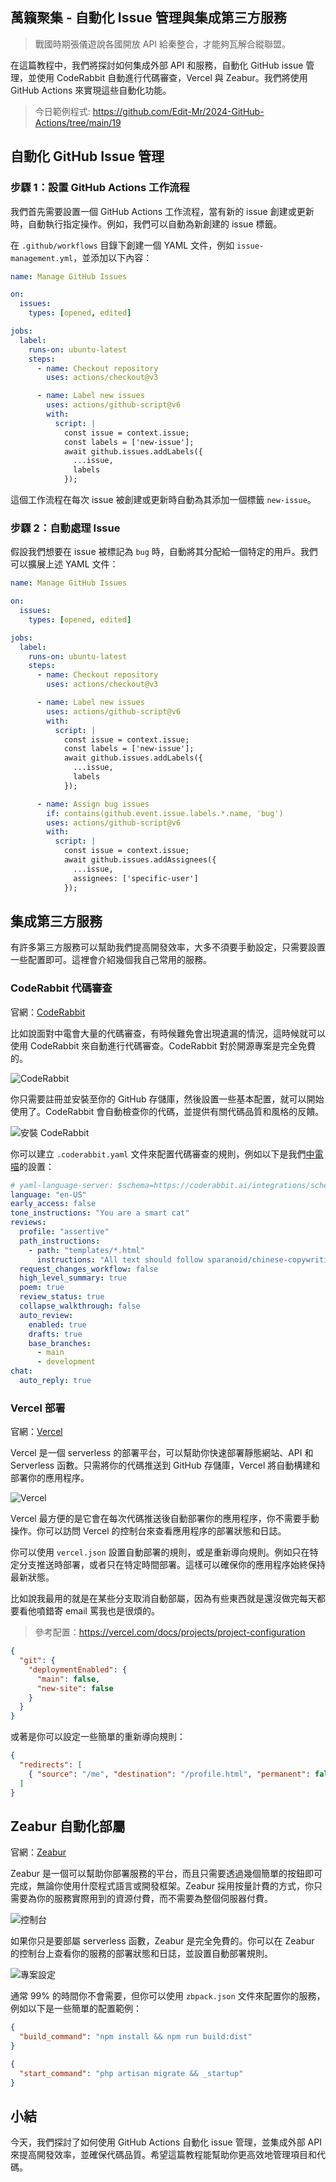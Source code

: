 <!-- @format -->

## 萬籟聚集 - 自動化 Issue 管理與集成第三方服務

> 戰國時期張儀遊說各國開放 API 給秦整合，才能夠瓦解合縱聯盟。

在這篇教程中，我們將探討如何集成外部 API 和服務，自動化 GitHub issue 管理，並使用 CodeRabbit 自動進行代碼審查，Vercel 與 Zeabur。我們將使用 GitHub Actions 來實現這些自動化功能。

> 今日範例程式: <https://github.com/Edit-Mr/2024-GitHub-Actions/tree/main/19>

## 自動化 GitHub Issue 管理

### **步驟 1：設置 GitHub Actions 工作流程**

我們首先需要設置一個 GitHub Actions 工作流程，當有新的 issue 創建或更新時，自動執行指定操作。例如，我們可以自動為新創建的 issue 標籤。

在 `.github/workflows` 目錄下創建一個 YAML 文件，例如 `issue-management.yml`，並添加以下內容：

```yaml
name: Manage GitHub Issues

on:
  issues:
    types: [opened, edited]

jobs:
  label:
    runs-on: ubuntu-latest
    steps:
      - name: Checkout repository
        uses: actions/checkout@v3

      - name: Label new issues
        uses: actions/github-script@v6
        with:
          script: |
            const issue = context.issue;
            const labels = ['new-issue'];
            await github.issues.addLabels({
              ...issue,
              labels
            });
```

這個工作流程在每次 issue 被創建或更新時自動為其添加一個標籤 `new-issue`。

### **步驟 2：自動處理 Issue**

假設我們想要在 issue 被標記為 `bug` 時，自動將其分配給一個特定的用戶。我們可以擴展上述 YAML 文件：

```yaml
name: Manage GitHub Issues

on:
  issues:
    types: [opened, edited]

jobs:
  label:
    runs-on: ubuntu-latest
    steps:
      - name: Checkout repository
        uses: actions/checkout@v3

      - name: Label new issues
        uses: actions/github-script@v6
        with:
          script: |
            const issue = context.issue;
            const labels = ['new-issue'];
            await github.issues.addLabels({
              ...issue,
              labels
            });

      - name: Assign bug issues
        if: contains(github.event.issue.labels.*.name, 'bug')
        uses: actions/github-script@v6
        with:
          script: |
            const issue = context.issue;
            await github.issues.addAssignees({
              ...issue,
              assignees: ['specific-user']
            });
```

## 集成第三方服務

有許多第三方服務可以幫助我們提高開發效率，大多不須要手動設定，只需要設置一些配置即可。這裡會介紹幾個我自己常用的服務。

### CodeRabbit 代碼審查

官網：[CodeRabbit](https://coderabbit.io/)

比如說面對中電會大量的代碼審查，有時候難免會出現遺漏的情況，這時候就可以使用 CodeRabbit 來自動進行代碼審查。CodeRabbit 對於開源專案是完全免費的。

![CodeRabbit](coderabbit.webp)

你只需要註冊並安裝至你的 GitHub 存儲庫，然後設置一些基本配置，就可以開始使用了。CodeRabbit 會自動檢查你的代碼，並提供有關代碼品質和風格的反饋。

![安裝 CodeRabbit](install.webp)

你可以建立 `.coderabbit.yaml` 文件來配置代碼審查的規則，例如以下是我們[中電喵](https://github.com/SCAICT/SCAICT-uwu/tree/main)的設置：

```yaml
# yaml-language-server: $schema=https://coderabbit.ai/integrations/schema.v2.json
language: "en-US"
early_access: false
tone_instructions: "You are a smart cat"
reviews:
  profile: "assertive"
  path_instructions:
    - path: "templates/*.html"
      instructions: "All text should follow sparanoid/chinese-copywriting-guidelines. There should be space between English and Chinese."
  request_changes_workflow: false
  high_level_summary: true
  poem: true
  review_status: true
  collapse_walkthrough: false
  auto_review:
    enabled: true
    drafts: true
    base_branches:
      - main
      - development
chat:
  auto_reply: true
```

### Vercel 部署

官網：[Vercel](https://vercel.com/)

Vercel 是一個 serverless 的部署平台，可以幫助你快速部署靜態網站、API 和 Serverless 函數。只需將你的代碼推送到 GitHub 存儲庫，Vercel 將自動構建和部署你的應用程序。

![Vercel](vercel.webp)

Vercel 最方便的是它會在每次代碼推送後自動部署你的應用程序，你不需要手動操作。你可以訪問 Vercel 的控制台來查看應用程序的部署狀態和日誌。

你可以使用 `vercel.json` 設置自動部署的規則，或是重新導向規則。例如只在特定分支推送時部署，或者只在特定時間部署。這樣可以確保你的應用程序始終保持最新狀態。

比如說我最用的就是在某些分支取消自動部屬，因為有些東西就是還沒做完每天都要看他噴錯寄 email 罵我也是很煩的。

> 參考配置：https://vercel.com/docs/projects/project-configuration

```json
{
  "git": {
    "deploymentEnabled": {
      "main": false,
      "new-site": false
    }
  }
}
```

或著是你可以設定一些簡單的重新導向規則：

```json
{
  "redirects": [
    { "source": "/me", "destination": "/profile.html", "permanent": false }
  ]
}
```

## Zeabur 自動化部屬

官網：[Zeabur](https://zeabur.com/)

Zeabur 是一個可以幫助你部署服務的平台，而且只需要透過幾個簡單的按鈕即可完成，無論你使用什麼程式語言或開發框架。Zeabur 採用按量計費的方式，你只需要為你的服務實際用到的資源付費，而不需要為整個伺服器付費。

![控制台](dash.webp)

如果你只是要部屬 serverless 函數，Zeabur 是完全免費的。你可以在 Zeabur 的控制台上查看你的服務的部署狀態和日誌，並設置自動部署規則。

![專案設定](project.webp)

通常 99% 的時間你不會需要，但你可以使用 `zbpack.json` 文件來配置你的服務，例如以下是一些簡單的配置範例：

```json
{
  "build_command": "npm install && npm run build:dist"
}
```

```json
{
  "start_command": "php artisan migrate && _startup"
}
```

## 小結

今天，我們探討了如何使用 GitHub Actions 自動化 issue 管理，並集成外部 API 來提高開發效率，並確保代碼品質。希望這篇教程能幫助你更高效地管理項目和代碼。
